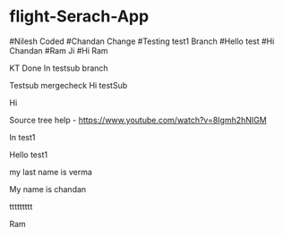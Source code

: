 # flight-Serach-App

#Nilesh Coded
#Chandan Change
#Testing test1 Branch
#Hello test
#Hi Chandan
#Ram Ji
#Hi Ram

KT Done
In testsub branch

Testsub mergecheck
Hi testSub

Hi

Source tree help - https://www.youtube.com/watch?v=8Igmh2hNIGM

In test1

Hello test1

my last name is verma

My name is chandan

ttttttttt

Ram
